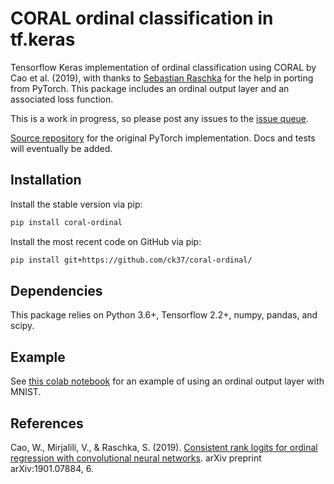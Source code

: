 # CORAL ordinal classification in tf.keras


Tensorflow Keras implementation of ordinal classification using CORAL by Cao et al. (2019), with thanks to [Sebastian Raschka](https://github.com/rasbt) for the help in porting from PyTorch. This package includes an ordinal output layer and an associated loss function.

This is a work in progress, so please post any issues to the [issue queue](https://github.com/ck37/coral-ordinal/issues).

[Source repository](https://github.com/Raschka-research-group/coral-cnn/) for the original PyTorch implementation. Docs and tests will eventually be added.

## Installation

Install the stable version via pip:

```bash
pip install coral-ordinal
```

Install the most recent code on GitHub via pip:

```bash
pip install git+https://github.com/ck37/coral-ordinal/
```

## Dependencies

This package relies on Python 3.6+, Tensorflow 2.2+, numpy, pandas, and scipy.

## Example

See [this colab notebook](https://colab.research.google.com/drive/1AQl4XeqRRhd7l30bmgLVObKt5RFPHttn) for an example of using an ordinal output layer with MNIST.

## References

Cao, W., Mirjalili, V., & Raschka, S. (2019). [Consistent rank logits for ordinal regression with convolutional neural networks]( https://arxiv.org/abs/1901.07884). arXiv preprint arXiv:1901.07884, 6. 
